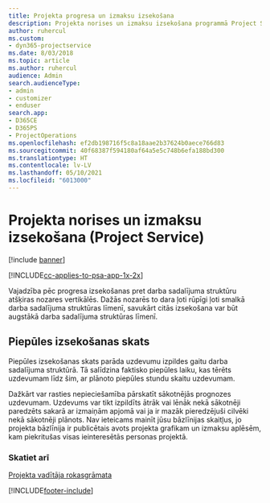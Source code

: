 ```yaml
---
title: Projekta progresa un izmaksu izsekošana
description: Projekta norises un izmaksu izsekošana programmā Project Service
author: ruhercul
ms.custom:
- dyn365-projectservice
ms.date: 8/03/2018
ms.topic: article
ms.author: ruhercul
audience: Admin
search.audienceType:
- admin
- customizer
- enduser
search.app:
- D365CE
- D365PS
- ProjectOperations
ms.openlocfilehash: ef2db198716f5c8a18aae2b37624b0aece766d83
ms.sourcegitcommit: 40f68387f594180af64a5e5c748b6efa188bd300
ms.translationtype: HT
ms.contentlocale: lv-LV
ms.lasthandoff: 05/10/2021
ms.locfileid: "6013000"
---
```

# <a name="track-project-progress-and-cost-project-service"></a>Projekta norises un izmaksu izsekošana (Project Service)

[!include [banner](../includes/psa-now-project-operations.md)]

[!INCLUDE[cc-applies-to-psa-app-1x-2x](../includes/cc-applies-to-psa-app-1x-2x.md)]

Vajadzība pēc progresa izsekošanas pret darba sadalījuma struktūru atšķiras nozares vertikālēs. Dažās nozarēs to dara ļoti rūpīgi ļoti smalkā darba sadalījuma struktūras līmenī, savukārt citās izsekošana var būt augstākā darba sadalījuma struktūras līmenī.  
  
## <a name="effort-tracking-view"></a>Piepūles izsekošanas skats  
Piepūles izsekošanas skats parāda uzdevumu izpildes gaitu darba sadalījuma struktūrā. Tā salīdzina faktisko piepūles laiku, kas tērēts uzdevumam līdz šim, ar plānoto piepūles stundu skaitu uzdevumam.  
  
Dažkārt var rasties nepieciešamība pārskatīt sākotnējās prognozes uzdevumam. Uzdevums var tikt izpildīts ātrāk vai lēnāk nekā sākotnēji paredzēts sakarā ar izmaiņām apjomā vai ja ir mazāk pieredzējuši cilvēki nekā sākotnēji plānots. Nav ieteicams mainīt jūsu bāzlīnijas skaitļus, jo projekta bāzlīnija ir publicētais avots projekta grafikam un izmaksu aplēsēm, kam piekritušas visas ieinteresētās personas projektā.  
  
### <a name="see-also"></a>Skatiet arī  
 [Projekta vadītāja rokasgrāmata](../psa/project-manager-guide.md)


[!INCLUDE[footer-include](../includes/footer-banner.md)]